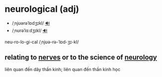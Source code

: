 # neurological (adj)

- /ˌnjʊərəˈlɒdʒɪkl/ [🔊](https://www.oxfordlearnersdictionaries.com/media/english/uk_pron/n/neu/neuro/neurological__gb_1.mp3)
- /ˌnʊrəˈlɑːdʒɪkl/ [🔊](https://www.oxfordlearnersdictionaries.com/media/english/us_pron/n/neu/neuro/neurological__us_1.mp3)

neu-ro-lo-gi-cal /ˌnjʊə-rə-ˈlɒd-ʒɪ-kl/

## relating to [nerves](nerve-n.md#any-of-the-long-fibres-that-carry-messages-between-the-brain-and-parts-of-the-body-enabling-you-to-move-feel-pain-etc) or to the science of [neurology](neurology-n.md#the-scientific-study-of-nerves-and-their-diseases)

liên quan đến dây thần kinh; liên quan đến thần kinh học